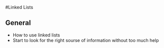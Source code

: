 #Linked Lists

## General
* How to use linked lists
* Start to look for the right sourse of information without too much help

